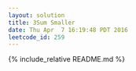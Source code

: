 ```yaml
---
layout: solution
title: 3Sum Smaller
date: Thu Apr  7 16:19:48 PDT 2016
leetcode_id: 259
---
```

{% include_relative README.md %}
